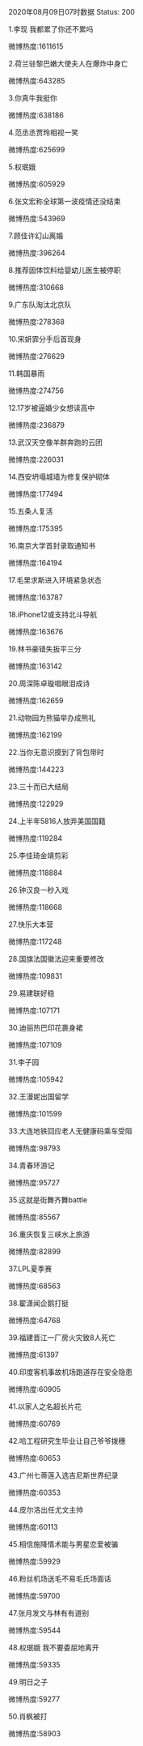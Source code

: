 2020年08月09日07时数据
Status: 200

1.李现 我都累了你还不累吗

微博热度:1611615

2.荷兰驻黎巴嫩大使夫人在爆炸中身亡

微博热度:643285

3.你真牛我挺你

微博热度:638186

4.范丞丞贾玲相视一笑

微博热度:625699

5.权珉娥

微博热度:605929

6.张文宏称全球第一波疫情还没结束

微博热度:543969

7.顾佳许幻山离婚

微博热度:396264

8.推荐固体饮料给婴幼儿医生被停职

微博热度:310668

9.广东队淘汰北京队

微博热度:278368

10.宋妍霏分手后首现身

微博热度:276629

11.韩国暴雨

微博热度:274756

12.17岁被逼婚少女想读高中

微博热度:236879

13.武汉天空像羊群奔跑的云团

微博热度:226031

14.西安坍塌城墙为修复保护砌体

微博热度:177494

15.五条人复活

微博热度:175395

16.南京大学首封录取通知书

微博热度:164194

17.毛里求斯进入环境紧急状态

微博热度:163787

18.iPhone12或支持北斗导航

微博热度:163676

19.林书豪错失扳平三分

微博热度:163142

20.周深陈卓璇唱眼泪成诗

微博热度:162659

21.动物园为熊猫举办成熊礼

微博热度:162199

22.当你无意识摸到了背包带时

微博热度:144223

23.三十而已大结局

微博热度:122929

24.上半年5816人放弃美国国籍

微博热度:119284

25.李佳琦金靖剪彩

微博热度:118884

26.钟汉良一秒入戏

微博热度:118668

27.快乐大本营

微博热度:117248

28.国旗法国徽法迎来重要修改

微博热度:109831

29.易建联好稳

微博热度:107171

30.迪丽热巴印花裹身裙

微博热度:107109

31.李子园

微博热度:105942

32.王漫妮出国留学

微博热度:101599

33.大连地铁回应老人无健康码乘车受阻

微博热度:98793

34.青春环游记

微博热度:95727

35.这就是街舞齐舞battle

微博热度:85567

36.重庆恢复三峡水上旅游

微博热度:82899

37.LPL夏季赛

微博热度:68563

38.翟潇闻企鹅打挺

微博热度:64768

39.福建晋江一厂房火灾致8人死亡

微博热度:61397

40.印度客机事故机场跑道存在安全隐患

微博热度:60905

41.以家人之名超长片花

微博热度:60769

42.哈工程研究生毕业让自己爷爷拨穗

微博热度:60653

43.广州七蒂莲入选吉尼斯世界纪录

微博热度:60353

44.皮尔洛出任尤文主帅

微博热度:60113

45.相信施降情术能与男星恋爱被骗

微博热度:59929

46.粉丝机场送毛不易毛氏场面话

微博热度:59700

47.张月发文与林有有道别

微博热度:59544

48.权珉娥 我不要委屈地离开

微博热度:59335

49.明日之子

微博热度:59277

50.肖枫被打

微博热度:58903

